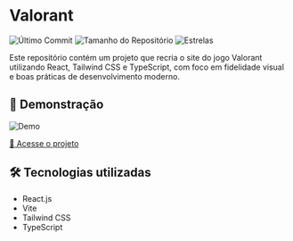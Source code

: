 # Valorant

![Último Commit](https://img.shields.io/github/last-commit/Ismaellucas-BR/valorant-react)
![Tamanho do Repositório](https://img.shields.io/github/repo-size/Ismaellucas-BR/valorant-react)
![Estrelas](https://img.shields.io/github/stars/Ismaellucas-BR/valorant-react)

Este repositório contém um projeto que recria o site do jogo Valorant utilizando React, Tailwind CSS e TypeScript, com foco em fidelidade visual e boas práticas de desenvolvimento moderno.

## 🚀 Demonstração

![Demo](https://developerismaellucas.com/assets/valorantMain.webp)

[🔗 Acesse o projeto](https://cocacola.developerismaellucas.com/)

## 🛠️ Tecnologias utilizadas

- React.js
- Vite
- Tailwind CSS
- TypeScript
